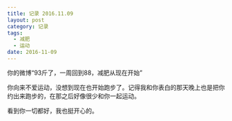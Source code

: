 ```yaml
---
title: 记录 2016.11.09
layout: post
category: 记录
tags:
  - 减肥
  - 运动
date: 2016-11-09
---
```


你的微博“93斤了，一周回到88，减肥从现在开始”

你向来不爱运动，没想到现在也开始跑步了。记得我和你表白的那天晚上也是把你约出来跑步的，在那之后好像很少和你一起运动。

看到你一切都好，我也挺开心的。
 
